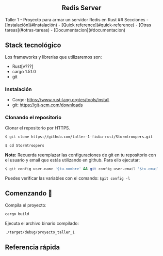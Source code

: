 <article align="center"><h1>Redis Server</h1></article>
Taller 1 - Proyecto para armar un servidor Redis en Rust
## Secciones
 - [Instalación](#Instalación)
 - [Quick reference](#quick-reference)
 - [Otras tareas](#otras-tareas)
 - [Documentacion](#documentacion)

## Stack tecnológico 
Los frameworks y librerías que utilizaremos son:
 - Rust[v???]
 - cargo 1.51.0
 - git

### Instalación 
 - Cargo: https://www.rust-lang.org/es/tools/install
 - git: https://git-scm.com/downloads

### Clonando el repositorio  

Clonar el repositorio por HTTPS.

```bash
$ git clone https://github.com/taller-1-fiuba-rust/Stormtroopers.git
```

```bash
$ cd Stormtroopers
```

**Note:** Recuerda reemplazar las configuraciones de git en tu repositorio con el usuario y email que estás utilizando en github. Para ello ejecutar:
```bash
$ git config user.name '$tu-nombre' && git config user.email '$tu-email'
```
Puedes verificar las variables con el comando: `$git config -l`

## Comenzando 🚀

Compila el proyecto:
```bash
cargo build
```
Ejecuta el archivo binario compilado:
```bash
./target/debug/proyecto_taller_1
```

## Referencia rápida
